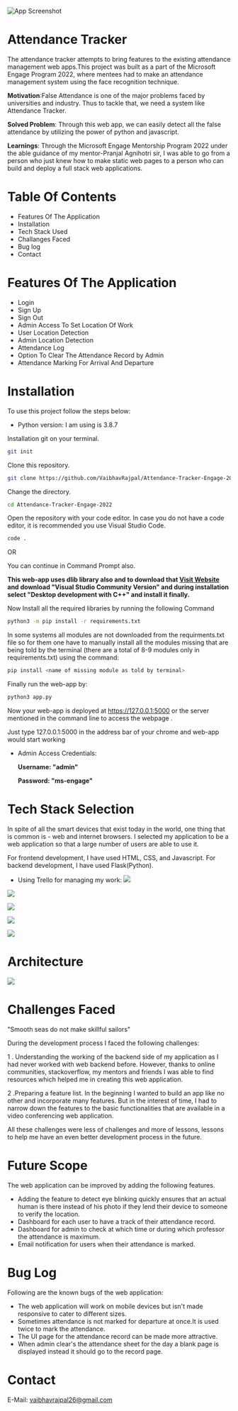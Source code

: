 
![App Screenshot](https://acehacker.com/microsoft/engage2022/img/face-id.png)




# Attendance Tracker

The attendance tracker attempts to bring features to the existing attendance management web apps.This project was built as a part of the Microsoft Engage Program 2022, where mentees had to make an attendance management system using the face recognition technique.

**Motivation**:False Attendance is one of the major problems faced by universities and industry. Thus to tackle that, we need a system like Attendance Tracker.

**Solved Problem**: Through this web app, we can easily detect all the false attendance by utilizing the power of python and javascript.

**Learnings**: Through the Microsoft Engage Mentorship Program 2022 under the able guidance of my mentor-Pranjal Agnihotri sir, I was able to go from a person who just knew how to make static web pages to a person who can build and deploy a full stack web applications.
# Table Of Contents
- Features Of The Application
- Installation
- Tech Stack Used
- Challanges Faced
- Bug log
- Contact

# Features Of The Application
   - Login
   - Sign Up
   - Sign Out
   - Admin Access To Set Location Of Work
   - User Location Detection
   - Admin Location Detection
   - Attendance Log
   - Option To Clear The Attendance Record by Admin
   - Attendance Marking For Arrival And Departure
   
# Installation

To use this project follow the steps below:

- Python version: I am using is 3.8.7

Installation git on your terminal.
```bash
git init
```
Clone this repository.
```bash
git clone https://github.com/VaibhavRajpal/Attendance-Tracker-Engage-2022.git
```
Change the directory.
```bash
cd Attendance-Tracker-Engage-2022
```
Open the repository with your code editor. In case you do not have a code editor, it is recommended you use Visual Studio Code.
```bash
code .
```
OR

You can continue in Command Prompt also.

**This web-app uses dlib library also and to download that [Visit Website](https://visualstudio.microsoft.com/downloads/) and download "Visual Studio Community Version" and during installation select "Desktop development with C++" and install it finally.** 



Now Install all the required libraries by running the following Command
```bash
python3 -m pip install -r requirements.txt
```
In some systems all modules are not downloaded from the requirments.txt file so for them one have to manually install all the modules missing that are being told by the terminal (there are a total of 8-9 modules only in requirements.txt) using the command:
```bash
pip install <name of missing module as told by terminal>
```
Finally run the web-app by:
```bash
python3 app.py
```

Now your web-app is deployed at https://127.0.0.1:5000 or the server mentioned in the command line to access the webpage .

Just type 127.0.0.1:5000 in the address bar of your chrome and web-app would start working

- Admin Access Credentials:

   **Username: "admin"**
   
   **Password: "ms-engage"**


# Tech Stack Selection
In spite of all the smart devices that exist today in the world, one thing that is common is - web and internet browsers. I selected my application to be a web application so that a large number of users are able to use it.

For frontend development, I have used HTML, CSS, and Javascript. For backend development, I have used Flask(Python).

 - Using Trello for managing my work:
![](static/Images_for_readme/overview.png)

![](static/Images_for_readme/week1.png)

![](static/Images_for_readme/week2.png)

![](static/Images_for_readme/week3.png)

![](static/Images_for_readme/week4.png)


# Architecture
![](static/Images_for_readme/Architecture.png)

# Challenges Faced
"Smooth seas do not make skillful sailors"

During the development process I faced the following challenges:

1 . Understanding the working of the backend side of my application as I had never worked with web backend before. However, thanks to online communities, stackoverflow, my mentors and friends I was able to find resources which helped me in creating this web application.

2  .Preparing a feature list. In the beginning I wanted to build an app like no other and incorporate many features. But in the interest of time, I had to narrow down the features to the basic functionalities that are available in a video conferencing web application.

All these challenges were less of challenges and more of lessons, lessons to help me have an even better development process in the future.

# Future Scope
The web application can be improved by adding the following features.
- Adding the feature to detect eye blinking quickly ensures that an actual human is there instead of his photo if they lend their device to someone to verify the location.
- Dashboard for each user to have a track of their attendance record.
- Dashboard for admin to check at which time or during which professor the attendance is maximum.
- Email notification for users when their attendance is marked.

# Bug Log

Following are the known bugs of the web application:

- The web application will work on mobile devices but isn't made responsive to cater to different sizes.
- Sometimes attendance is not marked for departure at once.It is used twice to mark the attendance.
- The UI page for the attendance record can be made more attractive.
- When admin clear's the attendance sheet for the day a blank page is displayed instead it should go to the record page.

# Contact

E-Mail: vaibhavrajpal26@gmail.com
